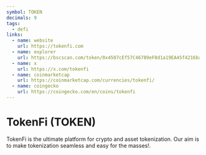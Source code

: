 ```yaml
---
symbol: TOKEN
decimals: 9
tags:
  - defi
links:
  - name: website
    url: https://tokenfi.com
  - name: explorer
    url: https://bscscan.com/token/0x4507cEf57C46789eF8d1a19EA45f4216bae2B528
  - name: x
    url: https://x.com/tokenfi
  - name: coinmarketcap
    url: https://coinmarketcap.com/currencies/tokenfi/
  - name: coingecko
    url: https://coingecko.com/en/coins/tokenfi
---
```


# TokenFi (TOKEN)

TokenFi is the ultimate platform for crypto and asset tokenization. Our aim is to make tokenization seamless and easy for the masses!.
